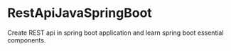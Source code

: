 # RestApiJavaSpringBoot
Create REST api in spring boot application and learn spring boot essential components.
